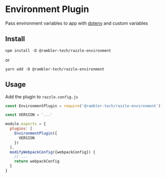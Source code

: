 # Environment Plugin

Pass environment variables to app with [dotenv](https://github.com/motdotla/dotenv) and custom variables

## Install

```
npm install -D @rambler-tech/razzle-environment
```

or

```
yarn add -D @rambler-tech/razzle-environment
```

## Usage

Add the plugin to `razzle.config.js`

```js
const EnvironmentPlugin = require('@rambler-tech/razzle-environment')

const VERSION = '...'

module.exports = {
  plugins: [
    EnvironmentPlugin({
      VERSION
    })
  ],
  modifyWebpackConfig({webpackConfig}) {
    // ...
    return webpackConfig
  }
}
```
